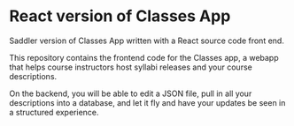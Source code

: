 # React version of Classes App

Saddler version of Classes App written with a React source code front end. 

This repository contains the frontend code for the Classes app, a webapp that helps course instructors host syllabi releases and your course descriptions. 

On the backend, you will be able to edit a JSON file, pull in all your descriptions into a database, and let it fly and have your updates be seen in a structured experience. 
